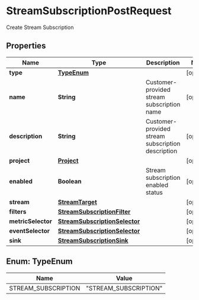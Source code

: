 

# StreamSubscriptionPostRequest

Create Stream Subscription

## Properties

| Name | Type | Description | Notes |
|------------ | ------------- | ------------- | -------------|
|**type** | [**TypeEnum**](#TypeEnum) |  |  [optional] |
|**name** | **String** | Customer-provided stream subscription name |  [optional] |
|**description** | **String** | Customer-provided stream subscription description |  [optional] |
|**project** | [**Project**](Project.md) |  |  [optional] |
|**enabled** | **Boolean** | Stream subscription enabled status |  [optional] |
|**stream** | [**StreamTarget**](StreamTarget.md) |  |  [optional] |
|**filters** | [**StreamSubscriptionFilter**](StreamSubscriptionFilter.md) |  |  [optional] |
|**metricSelector** | [**StreamSubscriptionSelector**](StreamSubscriptionSelector.md) |  |  [optional] |
|**eventSelector** | [**StreamSubscriptionSelector**](StreamSubscriptionSelector.md) |  |  [optional] |
|**sink** | [**StreamSubscriptionSink**](StreamSubscriptionSink.md) |  |  [optional] |



## Enum: TypeEnum

| Name | Value |
|---- | -----|
| STREAM_SUBSCRIPTION | &quot;STREAM_SUBSCRIPTION&quot; |



